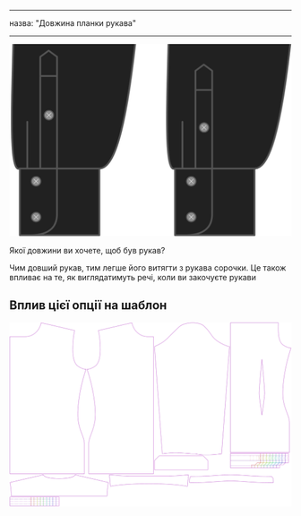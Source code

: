 - - -
назва: "Довжина планки рукава"
- - -

![Довжина рукава втачного рукава](sleeveplacketlength.svg)

Якої довжини ви хочете, щоб був рукав?

<Note>

Чим довший рукав, тим легше його витягти з рукава сорочки.
Це також впливає на те, як виглядатимуть речі, коли ви закочуєте рукави

</Note>

## Вплив цієї опції на шаблон

![На цьому зображенні показано вплив цієї опції шляхом накладання декількох варіантів, які мають різне значення для цієї опції](simon_sleeveplacketlength_sample.svg "Вплив цієї опції на шаблон")
